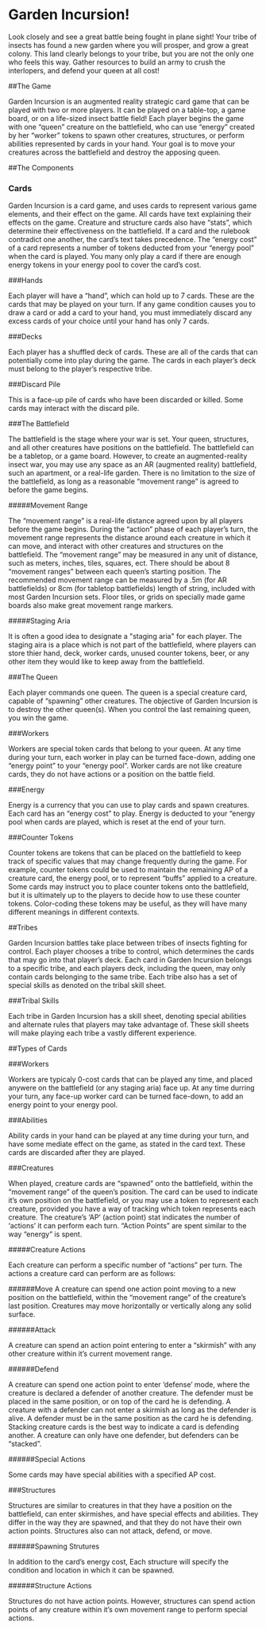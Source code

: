 # Garden Incursion!

Look closely and see a great battle being fought in plane sight! Your tribe of insects has found a new garden where you will prosper, and grow a great colony. This land clearly belongs to your tribe, but you are not the only one who feels this way. Gather resources to build an army to crush the interlopers, and defend your queen at all cost! 

##The Game

Garden Incursion is an augmented reality strategic card game that can be played with two or more players. It can be played on a table-top, a game board, or on a life-sized insect battle field! Each player begins the game with one “queen” creature on the battlefield, who can use “energy” created by her “worker” tokens to spawn other creatures, structures, or perform abilities represented by cards in your hand. Your goal is to move your creatures across the battlefield and destroy the apposing queen.

##The Components

### Cards

Garden Incursion is a card game, and uses cards to represent various game elements, and their effect on the game. All cards have text explaining their effects on the game. Creature and structure cards also have “stats”, which determine their effectiveness on the battlefield. If a card and the rulebook contradict one another, the card’s text takes precedence. The “energy cost” of a card represents a number of tokens deducted from your “energy pool” when the card is played. You many only play a card if there are enough energy tokens in your energy pool to cover the card’s cost.

###Hands

Each player will have a “hand”, which can hold up to 7 cards. These are the cards that may be played on your turn. If any game condition causes you to draw a card or add a card to your hand, you must immediately discard any excess cards of your choice until your hand has only 7 cards.

###Decks

Each player has a shuffled deck of cards. These are all of the cards that can potentially come into play during the game. The cards in each player’s deck must belong to the player’s respective tribe.

###Discard Pile

This is a face-up pile of cards who have been discarded or killed. Some cards may interact with the discard pile.

###The Battlefield

The battlefield is the stage where your war is set. Your queen, structures, and all other creatures have positions on the battlefield. The battlefield can be a tabletop, or a game board. However, to create an augmented-reality insect war, you may use any space as an AR (augmented reality) battlefield, such an apartment, or a real-life garden. There is no limitation to the size of the battlefield, as long as a reasonable “movement range” is agreed to before the game begins.

#####Movement Range

The “movement range” is a real-life distance agreed upon by all players before the game begins. During the “action” phase of each player’s turn, the movement range represents the distance around each creature in which it can move, and interact with other creatures and structures on the battlefield. The “movement range” may be measured in any unit of distance, such as meters, inches, tiles, squares, ect. There should be about 8 “movement ranges” between each queen’s starting position. The recommended movement range can be measured by a .5m (for AR battlefields) or 8cm (for tabletop battlefields) length of string, included with most Garden Incursion sets. Floor tiles, or grids on specially made game boards also make great movement range markers.

#####Staging Aria

It is often a good idea to designate a "staging aria" for each player. The staging aira is a place which is not part of the battlefield, where players can store thier hand, deck, worker cards, unused counter tokens, beer, or any other item they would like to keep away from the battlefield.

###The Queen

Each player commands one queen. The queen is a special creature card, capable of “spawning” other creatures. The objective of Garden Incursion is to destroy the other queen(s). When you control the last remaining queen, you win the game.

###Workers

Workers are special token cards that belong to your queen. At any time during your turn, each worker in play can be turned face-down, adding one “energy point” to your “energy pool”. Worker cards are not like creature cards, they do not have actions or a position on the battle field. 

###Energy

Energy is a currency that you can use to play cards and spawn creatures. Each card has an “energy cost” to play. Energy is deducted to your “energy pool when cards are played, which is reset at the end of your turn.  

###Counter Tokens

Counter tokens are tokens that can be placed on the battlefield to keep track of specific values that may change frequently during the game. For example, counter tokens could be used to maintain the remaining AP of a creature card, the energy pool, or to represent “buffs” applied to a creature. Some cards may instruct you to place counter tokens onto the battlefield, but it is ultimately up to the players to decide how to use these counter tokens. Color-coding these tokens may be useful, as they will have many different meanings in different contexts. 

##Tribes

Garden Incursion battles take place between tribes of insects fighting for control. Each player chooses a tribe to control, which determines the cards that may go into that player’s deck. Each card in Garden Incursion belongs to a specific tribe, and each players deck, including the queen, may only contain cards belonging to the same tribe. Each tribe also has a set of special skills as denoted on the tribal skill sheet. 

###Tribal Skills

Each tribe in Garden Incursion has a skill sheet, denoting special abilities and alternate rules that players may take advantage of. These skill sheets will make playing each tribe a vastly different experience. 

##Types of Cards

###Workers

Workers are typicaly 0-cost cards that can be played any time, and placed anywere on the battlefield (or any staging aria) face up. At any time durring your turn, any face-up worker card can be turned face-down, to add an energy point to your energy pool.

###Abilities

Ability cards in your hand can be played at any time during your turn, and have some mediate effect on the game, as stated in the card text. These cards are discarded after they are played. 

###Creatures

When played, creature cards are “spawned” onto the battlefield, within the “movement range” of the queen’s position. The card can be used to indicate it’s own position on the battlefield, or you may use a token to represent each creature, provided you have a way of tracking which token represents each creature. The creature’s ‘AP’ (action point) stat indicates the number of ‘actions’ it can perform each turn. “Action Points” are spent similar to the way “energy” is spent. 

#####Creature Actions

Each creature can perform a specific number of “actions” per turn. The actions a creature card can perform are as follows:

######Move
A creature can spend one action point moving to a new position on the battlefield, within the “movement range” of the creature’s last position. Creatures may move horizontally or vertically along any solid surface.

######Attack

A creature can spend an action point entering to enter a “skirmish” with any other creature within it’s current movement range.

######Defend

A creature can spend one action point to enter ‘defense’ mode, where the creature is declared a defender of another creature. The defender must be placed in the same position, or on top of the card he is defending. A creature with a defender can not enter a skirmish as long as the defender is alive. A defender must be in the same position as the card he is defending. Stacking creature cards is the best way to indicate a card is defending another. A creature can only have one defender, but defenders can be “stacked”. 

######Special Actions

Some cards may have special abilities with a specified AP cost.

###Structures

Structures are similar to creatures in that they have a position on the battlefield, can enter skirmishes, and have special effects and abilities. They differ in the way they are spawned, and that they do not have their own action points. Structures also can not attack, defend, or move.

######Spawning Strutures

In addition to the card’s energy cost, Each structure will specify the condition and location in which it can be spawned. 

######Structure Actions

Structures do not have action points. However, structures can spend action points of any creature within it’s own movement range to perform special actions.
